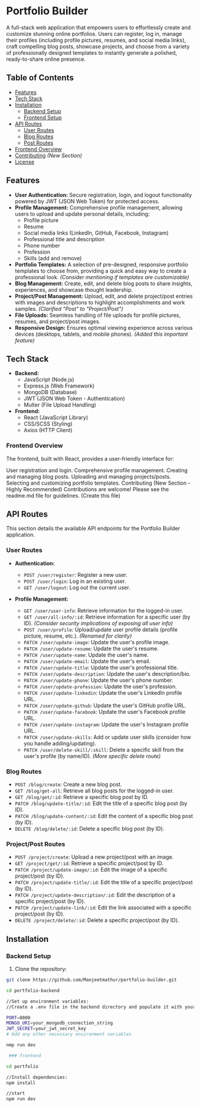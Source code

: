 # Portfolio Builder

A full-stack web application that empowers users to effortlessly create and customize stunning online portfolios.  Users can register, log in, manage their profiles (including profile pictures, resumes, and social media links), craft compelling blog posts, showcase projects, and choose from a variety of professionally designed templates to instantly generate a polished, ready-to-share online presence.

## Table of Contents

- [Features](#features)
- [Tech Stack](#tech-stack)
- [Installation](#installation)
  - [Backend Setup](#backend-setup)
  - [Frontend Setup](#frontend-setup)
- [API Routes](#api-routes)
  - [User Routes](#user-routes)
  - [Blog Routes](#blog-routes)
  - [Post Routes](#post-routes)
- [Frontend Overview](#frontend-overview)
- [Contributing](#contributing)  *(New Section)*
- [License](#license)

## Features

- **User Authentication:** Secure registration, login, and logout functionality powered by JWT (JSON Web Token) for protected access.
- **Profile Management:** Comprehensive profile management, allowing users to upload and update personal details, including:
    - Profile picture
    - Resume
    - Social media links (LinkedIn, GitHub, Facebook, Instagram)
    - Professional title and description
    - Phone number
    - Profession
    - Skills (add and remove)
- **Portfolio Templates:**  A selection of pre-designed, responsive portfolio templates to choose from, providing a quick and easy way to create a professional look.  *(Consider mentioning if templates are customizable)*
- **Blog Management:**  Create, edit, and delete blog posts to share insights, experiences, and showcase thought leadership.
- **Project/Post Management:**  Upload, edit, and delete project/post entries with images and descriptions to highlight accomplishments and work samples.  *(Clarified "Post" to "Project/Post")*
- **File Uploads:** Seamless handling of file uploads for profile pictures, resumes, and project/post images.
- **Responsive Design:**  Ensures optimal viewing experience across various devices (desktops, tablets, and mobile phones). *(Added this important feature)*

## Tech Stack

- **Backend:**
  - JavaScript (Node.js)
  - Express.js (Web Framework)
  - MongoDB (Database)
  - JWT (JSON Web Token - Authentication)
  - Multer (File Upload Handling)
- **Frontend:**
  - React (JavaScript Library)
  - CSS/SCSS (Styling)
  - Axios (HTTP Client)

### Frontend Overview
The frontend, built with React, provides a user-friendly interface for:

User registration and login.
Comprehensive profile management.
Creating and managing blog posts.
Uploading and managing projects/posts.
Selecting and customizing portfolio templates.
Contributing (New Section - Highly Recommended)
Contributions are welcome!  Please see the readme.md file for guidelines.  (Create this file)

## API Routes

This section details the available API endpoints for the Portfolio Builder application.

### User Routes

- **Authentication:**
    - `POST /user/register`: Register a new user.
    - `POST /user/login`: Log in an existing user.
    - `GET /user/logout`: Log out the current user.

- **Profile Management:**
    - `GET /user/user-info`: Retrieve information for the logged-in user.
    - `GET /user/all-info/:id`: Retrieve information for a specific user (by ID).  *(Consider security implications of exposing all user info)*
    - `POST /user/profile`: Upload/update user profile details (profile picture, resume, etc.).  *(Renamed for clarity)*
    - `PATCH /user/update-image`: Update the user's profile image.
    - `PATCH /user/update-resume`: Update the user's resume.
    - `PATCH /user/update-name`: Update the user's name.
    - `PATCH /user/update-email`: Update the user's email.
    - `PATCH /user/update-title`: Update the user's professional title.
    - `PATCH /user/update-description`: Update the user's description/bio.
    - `PATCH /user/update-phone`: Update the user's phone number.
    - `PATCH /user/update-profession`: Update the user's profession.
    - `PATCH /user/update-linkedin`: Update the user's LinkedIn profile URL.
    - `PATCH /user/update-github`: Update the user's GitHub profile URL.
    - `PATCH /user/update-facebook`: Update the user's Facebook profile URL.
    - `PATCH /user/update-instagram`: Update the user's Instagram profile URL.
    - `PATCH /user/update-skills`: Add or update user skills (consider how you handle adding/updating).
    - `PATCH /user/delete-skill/:skill`: Delete a specific skill from the user's profile (by name/ID). *(More specific delete route)*

### Blog Routes

- `POST /blog/create`: Create a new blog post.
- `GET /blog/get-all`: Retrieve all blog posts for the logged-in user.
- `GET /blog/get/:id`: Retrieve a specific blog post by ID.
- `PATCH /blog/update-title/:id`: Edit the title of a specific blog post (by ID).
- `PATCH /blog/update-content/:id`: Edit the content of a specific blog post (by ID).
- `DELETE /blog/delete/:id`: Delete a specific blog post (by ID).

### Project/Post Routes

- `POST /project/create`: Upload a new project/post with an image.
- `GET /project/get/:id`: Retrieve a specific project/post by ID.
- `PATCH /project/update-image/:id`: Edit the image of a specific project/post (by ID).
- `PATCH /project/update-title/:id`: Edit the title of a specific project/post (by ID).
- `PATCH /project/update-description/:id`: Edit the description of a specific project/post (by ID).
- `PATCH /project/update-link/:id`: Edit the link associated with a specific project/post (by ID).
- `DELETE /project/delete/:id`: Delete a specific project/post (by ID).

## Installation

### Backend Setup

1. Clone the repository:

```bash
git clone https://github.com/Manjeetmathur/portfolio-builder.git

cd portfolio-backend

//Set up environment variables:
//Create a .env file in the backend directory and populate it with your configuration:

PORT=8000
MONGO_URI=your_mongodb_connection_string
JWT_SECRET=your_jwt_secret_key
# Add any other necessary environment variables

nmp run dev

 ### frontend

cd portfolio

//Install dependencies:
npm install

//start
npm run dev